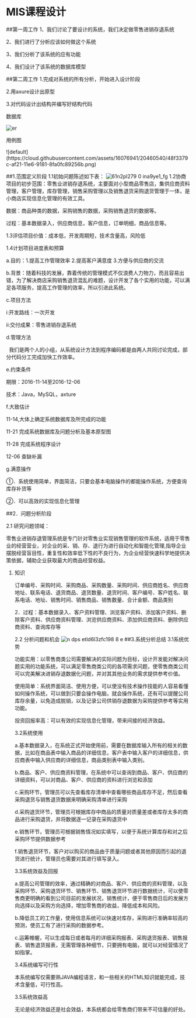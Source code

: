 # MIS课程设计
##第一周工作
1、我们讨论了要设计的系统，我们决定做零售进销存退系统 </p>
2、我们进行了分析应该如何做这个系统</p>
3、我们分析了该系统的应有功能</p>
4、我们设计了该系统的数据库模型</p>
##第二周工作
1.完成对系统的所有分析，开始进入设计阶段</p>
2.用axure设计出原型</p>
3.对代码设计出结构并编写好结构代码</p>

数据库</p>
![er](https://cloud.githubusercontent.com/assets/16076963/20460410/1a742836-af1c-11e6-9bd9-cc70b0997d32.png)
</p>
</p>
用例图</p>
![default](https://cloud.githubusercontent.com/assets/16076941/20460540/48f3379c-af21-11e6-9181-8fa0fc89256b.png)

##1.范围定义阶段
1.1初始问题陈述如下表：
![61n2pl279 0 ina9ye1_fg](https://cloud.githubusercontent.com/assets/16076963/20485703/bb0f12d0-b037-11e6-867d-36076ca85dd0.png)
1.2协商项目的初步范围：零售业进销存退系统，主要面对小型商品零售店，集供应商资料管理，客户管理，库存管理，销售采购管理以及销售退货采购退货管理于一体，是小商店实现信息化管理的有效工具。</p>
数据：商品种类的数据，采购销售的数据，采购销售退货的数据等。</p>
过程：基本数据录入，供应商信息，客户信息，订单明细，商品信息等。</p>
1.3评估项目价值：成本低，开发周期短，技术含量高，风险低</p>
1.4计划项目进度表和预算</p>
a.目的：1.提高工作管理效率 2.提高客户满意度 3.方便与供应商的交流</p>
b.背景：随着科技的发展，靠着传统的管理模式不仅浪费人力物力，而且容易出错，为了解决商店采购销售退货混乱的难题，设计开发了各个实用的功能，可以满足各项服务，提高工作管理的效率，所以引进此系统。</p>
c.项目方法</p>
 i:开发路线：一次开发</p>
ii:交付成果：零售进销存退系统</p>
d.管理方法</p>
   我们是两个人的小组，从系统设计方法到程序编码都是由两人共同讨论完成，部分代码分工完成加快工作效率。</p>
e.约束条件</p>
期限：2016-11-14至2016-12-06</p>
技术：Java，MySQL，axture</p>
f.大致估计 </p>
  11-14,大体上确定系统数据库及所完成的功能</p>
  11-21 完成系统数据库及问题分析及基本原型图</p>
  11-28 完成系统程序设计</p>
  12-06 查缺补漏</p>
g.满意操作</p>
①．系统使用简单，界面简洁，只要会基本电脑操作的都能操作系统，方便查询库存补货等</p>
②．可以高效的实现信息化管理</p>

##2．问题分析阶段</p>
 2.1 研究问题领域：</p>
零售业进销存退管理系统是专门针对零售业实现销售管理的软件系统，适用于零售业的经营营业，对企业的采、销、存、退行为进行自动化和智能化管理,指导企业摆脱经营盲目性，重复性和效率低下性的不良行为，为企业经营快速科学地提供决策依据，辅助企业获取最大的商品经营权益。</p>
1.	知识 </p>
订单编号、采购时间、采购商品、采购数量、采购时间、供应商姓名、供应商地址、联系电话、退货商品、退货数量、退货时间、客户编号、客户姓名、联系电话、地址、销售时间、销售商品、销售数量、合计金额、商品类别</p>
   2．过程：基本数据录入、客户资料管理、浏览客户资料、添加客户资料、删除客户资料、供应商资料管理、浏览供应商资料、添加供应商资料、删除供应商资料、查询库存等</p>
2.2 分析问题和机会
![n dps etld6l3zfc198 8 e](https://cloud.githubusercontent.com/assets/16076963/20485877/7cb15790-b038-11e6-8b4c-ee3598d36b4e.png)
##3.系统分析总结
3.1系统优势</p>
功能实用：以零售商类公司需要解决的实际问题为目标，设计开发能对解决问题实用的功能系统，可以满足零售商类公司的各项需求问题，使零售商类公司可以完美解决进销存退数据化问题，并对其其他业务的需求提供参考价值。</p>
使用简单：系统界面简洁、使用方便，可以使没有技术操作技能的人容易看懂如何操作系统，可以做到只要会操作电脑，就会操作系统，还有可以提醒公司库存余量，以免造成脱销，以及记录公司供销存退数据为采购提供参考等实用功能。</p>
投资回报率高：可以有效的实现信息化管理，带来间接的经济效益。</p>
3.2系统使用</p>
a.基本数据录入，在系统正式开始使用前，需要在数据库输入所有的相关的数据，比如在商品表中输入商品的详细信息，客户表中输入客户的详细信息，供应商表中输入供应商的详细信息，商品类别表中输入类别。</p>
b.商品、客户、供应商资料管理，在系统中可以查询到商品、客户、供应商的详细资料，可以对商品、客户、供应商的资料进行浏览和添加</p>
c.采购环节，管理员可以先查看库存清单中查看哪些商品库存不足，然后查看采购退货与销售退货数据来明确采购清单进行采购</p>
d.采购退货环节，管理员可根据库存中商品的质量对质量差或者库存太多的商品进行采购退货，并将数据逐一记录在采购退货中</p>
e.销售环节，管理员可根据销售情况如实填写，以便于系统计算库存和对之后采购环节提供数据参考</p>
f.销售退货环节，客户对以购买的商品由于质量问题或者其他原因而引起的退货进行统计，管理员也需要对其进行填写录入。</p>
3.3系统效益及回报</p>
a.提高公司管理的效率，通过精确的对商品、客户、供应商的资料管理，以及采购环节、采购退货环节、销售环节、销售退货环节进行数据统计，可以使零售商更明确的看到公司目前的发展状况，销售统计，便于零售商日后的发展方向选择以及采购方向选择，增加零售商的收益，降低成本和风险。</p>
b.降低员工的工作量，使用信息系统可以快速对库存，采购进行准确率较高的预测，使员工有了进行采购的数据参考。</p>
c.运筹帷幄，可以生成每日或者每月的详细采购报表、采购退货报表、销售报表、销售退货报表，无需管理各种细节，只要拥有电脑，就可以对经营情况了如指掌。</p>
3.4系统编写可行性</p>
本系统编写仅需要熟JAVA编程语言，和一些相关的HTML知识就能完成，技术含量低，可行性高。</p>
3.5系统效益高</p>
无论是经济效益还是社会效益，本系统都会给零售商们带来不可估量的好处。</p>

